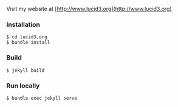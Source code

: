Visit my website at [http://www.lucid3.org](http://www.lucid3.org)

### Installation

```
$ cd lucid3.org 
$ bundle install
```

### Build
```
$ jekyll build
```

### Run locally

```
$ bundle exec jekyll serve
```
